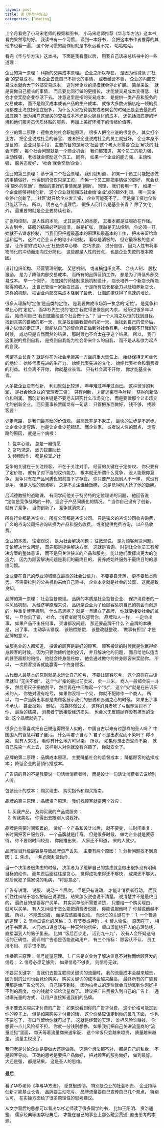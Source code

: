 ```yaml
---
layout: post
title: 读《华与华方法》
categories: [Reading]
---
```


上个月看完了小马宋老师的视频和图书， 小马宋老师推荐《华与华方法》这本书, 看完果然写的好。 
我读书有一个习惯， 读到一本好书， 会把这本书作者推荐的其他书也看一遍， 这个好习惯的副作用就是书永远看不完， 哈哈哈哈。

看完《华与华方法》这本书， 下面是我看懂以后， 用我自己话来总结书中的一些道理：

企业的第一原理： 科斯的交易成本原理。 企业之所以存在， 是因为他减低了‘社会’的交易成本。 当企业去做自己不擅长的事情， 或者经营不善， 企业的内部交易成本就会大于外部交易成本， 这时候企业的规模就会停止扩展。 简单来说， 就是要做自己擅长的事情， 而且要比同行做的更擅长， 才能使交易成本变得低， 社会才会奖励企业存活下去。 注意这里是指的交易成本， 是提供一类产品和服务的交易成本， 而不是购买成本或者产品的生产成本。 就像大多数火锅店吃一顿的费用都要比海底捞便宜很多， 为什么大家招待朋友或者聚会的时候还是会去最贵的海底捞？ 因为用户这里买的交易成本不光是火锅食材的成本， 还包括海底捞的环境和他们服务员优质体贴的服务， 再加上美好环境下的情绪价值等。

企业的第二原理： 德鲁克的社会职能原理。 很多人把企业说的很复杂， 其实打个比方， 把企业说成社会的器官， 或者把企业说成社会的员工就挺好。 企业本身不是目的， 企业只是手段， 主要的目的是解决‘社会’这个老大哥需要‘企业’解决的‘社会问题’， 每个社会问题就是一个商业机会。 我们都知道， 某个员工的能力强， 主动性强， 老板就会奖励这个员工。 同样， 如果一个企业的能力强， 主动性强， 服务态度好， ‘社会’就会奖励‘企业’。

企业的第三原理： 基于第二个社会原理， 我们就知道， 如果一个员工只能把该做的事情做好， 他得到的仅仅只是工资， 而另一个员工能把事情做的更好， 就会获得‘额外的奖励’， 而做的更好的事情就是‘创新’。 同理， 我们套用一下， 如果一个企业能够持续创新， 这个企业就能赚取社会给‘企业’发的额外利润， 哪一天企业停止创新了， ‘社区’就只给企业发工资， 企业可能死不了， 但是靠工资也仅仅只能活下去。 所以， 明白这个道理后， 很多人问什么是基业长青？ 除了文化外， 最重要的就是企业要持续创新。

扩张和控制， 是人性的本能， 尤其是男人的本能， 其根本都是征服欲在作怪。 从古到今， 征服的结果必然是崩溃。 越是扩张， 就越是无法控制， 你必须一开始就不去谋求控制， 当我们只把握最基本的原理和最基本的工作， 把未来留给命运和运气， 这种对企业认识的缩小和限制， 看似是消极的， 但它最积极的意义是， 让所谓的‘成功人士’杜绝侥幸心理、 贪巧求速、 过分自信， 因为人性有将事物简化的冲动而走向过分简化， 这些都是人性的弱点， 也是企业失败的根本原因。 

设计组织架构、 经营管理制度、 奖惩机制， 或者搞组织变革、 合伙人制、 股权激励， 是为了降低内部交易成本。 而所有的品牌营销工作， 都是为了降低外部交易成本。 举一个例子， 海底捞的师徒制激励机制设计， 店长培养一个新店长所能获得的收入， 比自己管理一家新店还高， 于是所有店长都全力以赴培养新店长， 这样的机制， 把企业内部交易成本降到了最低， 让海底捞获得了高速的增长。

很多人理解的‘定位’是品类的定位， 是我要做成市场第一执念的‘定位’， 是竞争和攀比心的‘定位’。 而华杉先生说的‘定位’我觉得更像是向内求， 经历过很多年以后， 始终问自己“我到底能给这个社会做什么”？ 当一个人持之以恒的找到自我， 找到真实的自我的那一天， 就是找到自我使命的那一天， 当找到自己的使命后， 持之以恒的走正道， 就能从自己的使命真正做到对社会有用， 社会离不开我们的时候， 成功只是自然而然的结果， 那时候也不会太在乎这个结果。 所以， 我们这里说的找到自我， 是找到自我能为社会带来什么的自我， 而不是从私欲为起点的自我。

何谓基业长青？ 就是你在为社会承担某一方面的重大责任上， 始终保持无可替代的地位： 始终代表先进的生产力、 始终代表先进的文化、 始终代表社会和消费者的利益。 社会离不开你， 你就基业长青。 只有社会离不开你， 你才能基业长青。

大多数企业没有创新， 利润就就比较薄， 年年难过年年过而已。 这种微薄的利润， 是社会给企业的‘管理者工资’。 只有创新， 才能逃离竞争射程， 获得创新溢价和利润。 而创新的关键是不要老去研究什么市场变化， 而是要做那个让市场变化的创新企业。 西贝董事长贾国龙有一句话： 只管把东西做好， 钱不够， 找顾客要！

少走弯路， 是我们最基础的价值观。 最高效率是不返工， 最快的进步是不退步。 让企业少走弯路， 也是让企业少犯错误。 而企业家， 或者说人性的弱点， 走弯路的原因， 就是三个病根：
1. 侥幸心理， 总是一厢情愿
2. 贪巧求速， 致力拔苗助长
3. 频频动作， 都是权宜之计

竞争的关键在于关注顾客， 不在于关注对手。 经营的关键在于定价权， 你只要有了定价权， 就有了对下游的议价能力， 根本就无所谓什么竞争， 没人能跟你竞争。 竞争只有在产品同质化的前提下才存在。 你只要产品跟别人不一样， 就没有竞争。 但是人性的弱点呢， 总是不关注谁给饭碗， 总是觉得别人抢了他的饭碗。

吕鸿德教授的战略课， 有同学问他关于特劳特的定位理论的问题， 他回答说： “定位是竞争战略的一种， 适合于产品同质化的情况。 ” 当你自己没有了创新， 就有了竞争， 当你创新了， 竞争就消失了。

所有行业都是咨询业， 所有公司都是咨询公司。 只是狭义的咨询公司收咨询费， 广义的咨询公司把咨询转换为产品和服务收费， 或者提供免费咨询， 以产品收费。

企业的本质， 往宏观说， 是为社会解决问题； 往微观说， 是为顾客解决问题。 无论解决什么问题， 首先都是提供解决方案， 这就是咨询。 时刻让全体员工有解决方案的整体意识， 而不是只关注狭义的产品和服务， 能让他们发挥出更大的创造力。 因为为顾客解决问题是我们的最终目的， 要养成始终服务于最终目的的思维习惯。

企业要在自己的专业领域建立最高的社会公信力， 不要妄自菲薄， 更不要趋炎附势。 不需要拉别的公共机构来给自己背书， 企业本身就是社会的公器， 这就是致良知。

品牌的第一原理： 社会监督原理。 品牌的本质是社会监督企业、 保护消费者的一种风险机制， 从经济学原理来说， 品牌是企业为了给顾客惩罚自己的机会而创造的一种重复博弈机制。 什么意思呢？ 就是一旦建立了品牌， 你就要接受社会的监督， 一旦你出了错， 社会、 消费者就可以惩罚你。 品牌和人一样， 一定会出事， 如果产品不出任何事， 买谁都没问题， 那还要品牌干什么？ 品牌的本质是， 出了事， 主动承认错误， 该赔偿赔偿， 该整改就整改， ‘做事有担当’ 才是品牌的意义。 

做服务业的人都知道， 投诉的顾客是最好的顾客。 顾客投诉的时候就是你赢得终身顾客的时候， 因为只要你倾听他的投诉， 并且解决他的问题， 而且给他以适当的甚至超额的赔偿， 他就会终身信任你， 他会通过做你的终身顾客来奖励你。 所以， 一次顾客投诉就能赢得一个终身顾客。

古代商人最基本的原则就是永远让自己吃亏， 不要让顾客吃亏， 这个原则在古话里就叫 “无尖不商”， 这个“尖”指的是以前卖米， 卖一斗米， 商人一般都会装一斗多， 然后用尺子把他刮平， 然后再在中间堆起一个“尖”， 这个“尖”就是在告诉买米的人， 你绝对没有吃亏， 如果你没堆一个尖， 你就不配称作一个商人。 所以， 每一次品牌出事都是向顾客展示我们的忠诚和赤诚之心的时候， 如果出了事不承认， 甚至抵赖， 删帖， 找媒体做公关， 这样消费者吃了亏但却惩罚不了你， 最后的结果， 消费者宁愿接受经济损失， 也会义无反顾抛弃没有担当的企业, 这个品牌就完了。

很多企业家喜欢把自己塑造得跟圣人似的， 中国自古以来有过那样的圣人吗？ 中国国人的智慧叫君子自污。 什么叫君子自污？ 君子不是出淤泥而不染吗？ 你不染， 就有人来找， 看你有什么地方可以染。 所以， 如果你想出淤泥而不染， 就自己先染一点上去， 这样别人对你就没有兴趣了， 你就安全了。

品牌的第二原理： 品牌成本原理。 主要降低社会的监督成本； 降低顾客的选择成本； 降低企业的营销传播成本。

广告语的目的不是我要说一句话给消费者听， 而是设计一句话让消费者去说给别人听。

包装设计的成本： 购买理由、 购买指令和购买指南。

品牌的第三原理： 品牌资产原理。 我们找顾客就要两个效应：
1. 买我产品， 及购买我的产品或服务；
2. 传我美名， 你得出去跟别人说我好。

品牌是需要时间积累的， 做好一个产品和设计以后， 就不要变， 长时间重复， 长时间把客户服务好， 一个品牌就是传奇。 但是很多时候， 做为企业就是要等待， 你不要跟时间较劲， 你刚推出来， 人家还不知道， 来的人就少。

品牌盲目升级最容易导致品牌资产丢失， 主要有两个原因： 1. 分析问题找不到真因； 2. 焦虑， 一焦虑就乱做动作。 

当一个决策者很焦虑的时候， 决策者为了缓解自己的焦虑就会做出很多没有明确目标的动作。 而焦虑后面往往是贪心， 觉得成功来得还不够快， 成果还不够大， 然后就犯了儒家说的毛病， “将迎意必”。 

广告有讲清、 说服、 说动三个层次， 但是只有说动， 才能让消费者行动。 而我们往往纠结于怎么把自己说清楚， 结果怎么说也说不清楚。 说清楚并不是最终目的， 最终目的是要客户买单。 其实买单他不需要清楚， 只要给一个购买理由， 就可以买单。 有人又纠结于怎么能把消费者说服， 你能说服他吗？ 你越说他越不服。 所以， 不能去说服， 而是应该直接说动。 而说动的关键在于： 1. 一个普通的道理； 2. 简单口语化的风格； 3. 有节奏或押韵； 4. 使人愉悦。 原因在于， 相对于书面语， 人们对口语套话有一种天然的信任， 顺口溜能绕开人的心理防线， 直接溜到人的脑子里去。 比如 “饭后百步走， 活到九十九”， 没有人会怀疑这句话的正确性。 而评判广告语是否能说动用户， 有三个指标： 顾客认不认、 员工用不用、 对手恨不恨。

传播第三原理： 信号能量原理。 1. 广告是企业为了解决信息不对称而给顾客发的信号； 2. 信号必须足够贵， 如果信号不够贵， 则信号无效。

不要买关键字： 当我们去投互联网关键词的流量时， 我的流量成本会越来越贵， 因为别的公司也会竞价购买， 购买关键词的成本会越来越高， 最终所有的广告费用都是给广告公司的， 自己赚不到钱， 因为拍卖式的定价就会自动涨到你刚好挣不到的高度， 你的钱就全部给流量商了。 建议把广告费投入到自己的广告上， 通过曝光量的方式， 让用户直接知道我们的品牌。

也不要去买购买才付费的广告： 如果说看到你的广告才付费， 这个价格可能定到你的脖子上， 但是如果购买才付费的话， 这个价格应该定到你的鼻孔下面， 你也不要吃了， 有口气留给你就可以了。 这就是经营的天理， 谁担风险谁赚钱， 你想要一点儿风险都不担， 你就一分钱别想挣。 如果我们把自己关进流量商的“流量监狱”里面， 每天等着流量商来送牢饭， 这个牢饭只会越来越贵， 质量越来越差，  流量主权没了。

我们老是讨论企业是要做大还是做强， 这两个想法都不对， 都是自己的私欲， 不是顾客导向。 正确的思考是要把产品做好， 把对顾客的服务做好， 做到最好。 大还是强， 都是结果， 这是圣人的思维。

#### 最后
看了华杉老师《华与华方法》， 感觉很透彻， 特别是企业的社会职责、 企业持续创新才能基业长青、 品牌要主动吃亏、 品牌流量要自己宣传自己几个观点， 特别认可， 在实操方面给了很多原理性的思考建议。

从文字背后的思想可以看出华杉老师读了很多国学的书， 比如王阳明、 资治通鉴、 儒家经典等国学经典后， 才能在自己的事业上那么融会贯通, 直击思考的本源。
